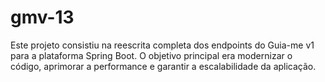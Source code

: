 # gmv-13
Este projeto consistiu na reescrita completa dos endpoints do Guia-me v1 para a plataforma Spring Boot. O objetivo principal era modernizar o código, aprimorar a performance e garantir a escalabilidade da aplicação.
